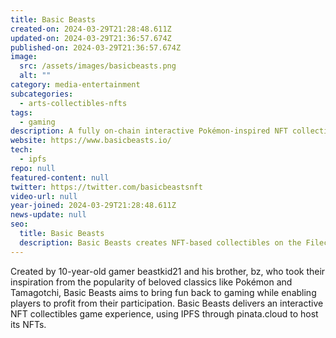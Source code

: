 ```yaml
---
title: Basic Beasts
created-on: 2024-03-29T21:28:48.611Z
updated-on: 2024-03-29T21:36:57.674Z
published-on: 2024-03-29T21:36:57.674Z
image:
  src: /assets/images/basicbeasts.png
  alt: ""
category: media-entertainment
subcategories:
  - arts-collectibles-nfts
tags:
  - gaming
description: A fully on-chain interactive Pokémon-inspired NFT collectibles game.
website: https://www.basicbeasts.io/
tech:
  - ipfs
repo: null
featured-content: null
twitter: https://twitter.com/basicbeastsnft
video-url: null
year-joined: 2024-03-29T21:28:48.611Z
news-update: null
seo:
  title: Basic Beasts
  description: Basic Beasts creates NFT-based collectibles on the Filecoin network.
---
```


Created by 10-year-old gamer beastkid21 and his brother, bz, who took their inspiration from the popularity of beloved classics like Pokémon and Tamagotchi, Basic Beasts aims to bring fun back to gaming while enabling players to profit from their participation. Basic Beasts delivers an interactive NFT collectibles game experience, using IPFS through pinata.cloud to host its NFTs.
